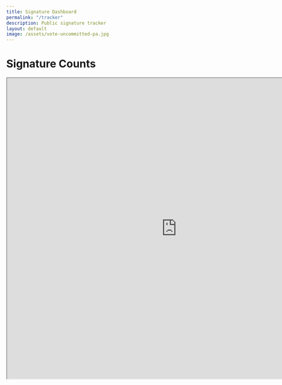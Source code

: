 ```yaml
---
title: Signature Dashboard
permalink: "/tracker"
description: Public signature tracker
layout: default
image: /assets/vote-uncommitted-pa.jpg
---
```


# Signature Counts

<iframe width=900 height=800 src="https://docs.google.com/spreadsheets/d/e/2PACX-1vRX6dx4-l6g5aRJh67Gbye2ElEnvBfxNo_aA4QkhSVxoEYoanNmsA353YSW4b8HXRlwxWGQljXLMeLG/pubhtml?gid=531204551&amp;single=true&amp;widget=true&amp;headers=false"></iframe>
